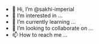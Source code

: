 - 👋 Hi, I’m @sakhi-imperial
- 👀 I’m interested in ...
- 🌱 I’m currently learning ...
- 💞️ I’m looking to collaborate on ...
- 📫 How to reach me ...

<!---
sakhi-imperial/sakhi-imperial is a ✨ special ✨ repository because its `README.md` (this file) appears on your GitHub profile.
You can click the Preview link to take a look at your changes.
--->
